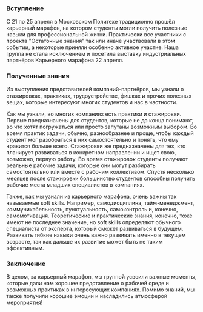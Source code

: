 ### Вступление

С 21 по 25 апреля в Московском Политехе традиционно прошёл карьерный марафон, на котором студенты могли получить полезные навыки для профессиональной жизни. Практически все участники с проекта "Остаточные знания" так или иначе участвовали в этом событии, а некоторые приняли особенно активное участие. Наша группа не стала исключением и посетила выставку индустриальных партнёров Карьерного марафона 22 апреля.

### Полученные знания

Из выступления представителей компаний-партнёров, мы узнали о стажировках, практиках, трудоустройстве, фишках и прочих полезных вещах, которые интересуют многих студентов и нас в частности. 

Как мы узнали, во многих компаниях есть практики и стажировки. Первые предназначены для студентов, которые не до конца понимают, во что хотят погружаться или просто запутаны возможным выбором. Во время практик задачи, обычно, разнообразнее и проще, чтобы каждый студент мог разобраться в них самостоятельно и понять, что ему нравится больше всего. Стажировки же предназначены для тех, кто планирует развиваться в конкретном направлении и ищет свою, возможно, первую работу. Во время стажировок студенты получают реальные рабочие задачи, которые они могут разбирать самостоятельно или вместе с рабочим коллективом. Спустя несколько месяцев после стажировки большинство студентов способны получить рабочие места младших специалистов в компаниях.

Также, как мы узнали из карьерного марафона, очень важны так называемые soft skills. Например, самодисциплина, тайм-менеджмент, коммуникабельность, пунктуальность, самоконтроль и, конечно, самомотивация. Теоретические и практические знания, конечно, тоже имеют не последнее значение, но soft skills определяют обычного специалиста от эксперта, который сможет развиваться в будущем. Развивать гибкие навыки очень важно развивать именно в текущем возрасте, так как дальше их развитие может быть не таким эффективным.

### Заключение

В целом, за карьерный марафон, мы группой усвоили важные моменты, которые дали нам хорошее представление о рабочей среде и возможных практиках в интересующих компаниях. Помимо знаний, мы также получили хорошие эмоции и насладились атмосферой мероприятия!
